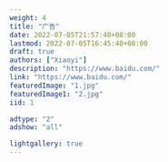 ```yaml
---
weight: 4
title: "广告"
date: 2022-07-05T21:57:40+08:00
lastmod: 2022-07-05T16:45:40+08:00
draft: true
authors: ["Xiaoyi"]
description: "https://www.baidu.com/"
link: "https://www.baidu.com/"
featuredImage: "1.jpg"
featuredImage1: "2.jpg"
iid: 1

adtype: "2"
adshow: "all"

lightgallery: true
---
```


<!-- 
 link 广告链接

 adtype: //只能写其中一种类型 (广告具体比例最后和设计确定)
	"1" 横图 广告图 大尺寸 1206/130   小尺寸 750/130
		长图
		featuredImage 
		短图
		如果是长横图需要传一个短版的图。
		featuredImage1 
		

	"2" pc网页两端竖图 498/1277
		左边
		featuredImage 
		右边
		featuredImage1 
		
	"3" 文章目录下面的广告图  224/450

 adshow: //只能写其中一种类型
 	all:  //所有页面
 	index //只有首页展示
 	other //除了首页其他页面展示
 -->